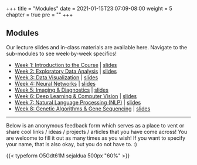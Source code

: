+++
title = "Modules"
date = 2021-01-15T23:07:09-08:00
weight = 5
chapter = true
pre = "<b></b>"
+++

## Modules

Our lecture slides and in-class materials are available here. Navigate to the sub-modules to see week-by-week specifics!

- [Week 1: Introduction to the Course](https://datascience4biotech.com/modules/week01/) | [slides](https://docs.google.com/presentation/d/1B3GLmOKmym7JMYj06Q865fuApQszjTDTWOVYrH0e08E/edit?usp=sharing)
- [Week 2: Exploratory Data Analysis](https://datascience4biotech.com/modules/week02/) | [slides](https://docs.google.com/presentation/d/1MdOeD42SxgyDyQxmmKB4wEqMegJocd4gEQTE44qMYVk/edit?usp=sharing)
- [Week 3: Data Visualization](https://datascience4biotech.com/modules/week03/) | [slides](https://docs.google.com/presentation/d/1_Uh95qtVTvW7ptP6-seTcxI9OMMTG_T16nZ7OLu1M00/edit?usp=sharing)
- [Week 4: Neural Networks](https://datascience4biotech.com/modules/week04/) | [slides](https://docs.google.com/presentation/d/1ZJpxLbsB46wY3ll9Jk8sHNY4GYKoVj6meYpKoie0XCc/edit#slide=id.gc00753aa27_0_1509)
- [Week 5: Imaging & Diagnostics](https://datascience4biotech.com/modules/week05/) | [slides](https://docs.google.com/presentation/d/1J3ewzfLj4fSwLlzeQ1rWueXIY4han0fY3ZmllgSX8s0/edit?usp=sharing)
- [Week 6: Deep Learning & Computer Vision](https://datascience4biotech.com/modules/week06/) | [slides](https://docs.google.com/presentation/d/1ygzXLjbZxqpVxqgtJVJq5L2NDqWd6ucRcSdaAipgaAw/edit?usp=sharing)
- [Week 7: Natural Language Processing (NLP)](https://datascience4biotech.com/modules/week07/) | [slides](https://docs.google.com/presentation/d/1mcr2FcN8S5K2yksntsA6WaD0ETICxc-cSzKFf_kNak4/edit?usp=sharing)
- [Week 8: Genetic Algorithms & Gene Sequencing](https://datascience4biotech.com/modules/week08/) | [slides](https://docs.google.com/presentation/d/1RXUPjfmuKe0-IXz7V3LMx3vOVyjs-pr1jXnBhuuGBIk/edit?usp=sharing)

---

Below is an anonymous feedback form which serves as a place to vent or share cool links / ideas / projects / articles that you have come across! You are welcome to fill it out as many times as you wish! If you want to specify your name, that is also okay, but you do not have to. :)

{{< typeform O5Gdt61M sejaldua 500px "60%" >}}
